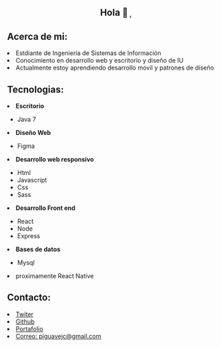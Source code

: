 
<main> 
  <figure align="center">
    <img src"Copia de Welcome - Made with PosterMyWall.gif" />
   </figure>
  <section>
    <h1 align="center">Hola 👋 ̜</h1>
  </section>
  <section>
    <h1 align="left"> Acerca de mi: </h1>
  </section>
  <nav>
    <li> Estdiante de Ingeniería de Sistemas de Información  </li>
    <li> Conocimiento en desarrollo web y escritorio y diseño de IU  </li>
    <li> Actualmente estoy aprendiendo desarrollo movil y patrones de diseño </li>
  </nav>
  
   <section>
    <h1 align="left">Tecnologias: </h1>
  </section>
  <nav>
     <li> <b> Escritorio </b> </li>
    <ul>
     <li> Java 7  </li>
    </ul>
     <li> <b> Diseño Web </b> </li>
    <ul>
     <li> Figma </li>
    </ul>
    <li> <b> Desarrollo web responsivo </b> </li>
     <ul>
        <li> Html </li>
        <li> Javascript </li>
        <li> Css </li>
        <li> Sass </li>
    </ul>
    <li> <b> Desarrollo Front end </b> </li>
     <ul>
        <li> React </li>
        <li> Node </li>
        <li> Express </li>
      </ul>
    <li> <b> Bases de datos </b> </li>
     <ul>
        <li> Mysql  </li>
    </ul>
    <li> proximamente React Native</li>
  </nav>
  
  
   <section>
    <h1 align="left">Contacto: </h1>
  </section>
  <nav>
    <li> 
      <a href="https://twitter.com/PiguaveJean">Twiter</a>
    </li>
    <li> 
      <a href="https://github.com/jean-carlos-19">Github</a>
    </li>
    <li> 
        <a href="https://devchallenges.io/portfolio/jean-carlos-19">Portafolio</a>
    </li>
    <li> 
       <a href="https://mail.google.com/mail/"> Correo: piguavejc@gmail.com</a>
    </li>
  </nav>
</main>
